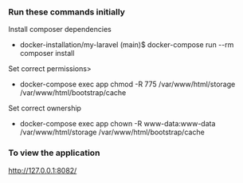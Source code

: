 ### Run these commands initially

Install composer dependencies  
- docker-installation/my-laravel (main)$ docker-compose run --rm composer install

Set correct permissions>  
- docker-compose exec app chmod -R 775 /var/www/html/storage /var/www/html/bootstrap/cache

Set correct ownership  
- docker-compose exec app chown -R www-data:www-data /var/www/html/storage /var/www/html/bootstrap/cache

### To view the application
http://127.0.0.1:8082/  
